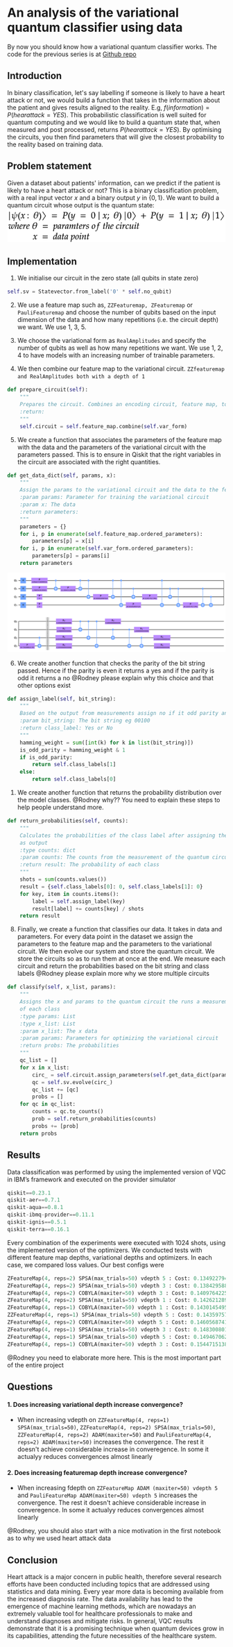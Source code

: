 # An analysis of the variational quantum classifier using data

By now you should know how a variational quantum classifier works. The code for the previous series is at [Github repo](https://github.com/0x6f736f646f/variational-quantum-classifier-on-heartattack)


## Introduction
In binary classification, let's say labelling if someone is likely to have a heart attack or not, we would build a function that takes in the information about the patient and gives results aligned to the reality. E.g, $f(information) = P(hear attack = YES)$. This probabilistic classification is well suited for quantum computing and we would like to build a quantum state that, when measured and post processed, returns $P(hear attack = YES)$. By optimising the circuits, you then find parameters that will give the closest probability to the reality based on training data. 

## Problem statement
Given a dataset about patients' information, can we predict if the patient is likely to have a heart attack or not? This is a binary classification problem, with a real input vector ${x}$ and a binary output ${y}$ in $\{0, 1\}$. We want to build a quantum circuit whose output is the quantum state: 
![](../Notes/findings/math-7.png)

## Implementation
1. We initialise our circuit in the zero state (all qubits in state zero)
```python
self.sv = Statevector.from_label('0' * self.no_qubit)
```
2. We use a feature map such as, `ZZFeaturemap, ZFeaturemap` or `PauliFeaturemap` and choose the number of qubits based on the input dimension of the data and how many repetitions (i.e. the circuit depth) we want. We use 1, 3, 5.

3. We choose the variational form as `RealAmplitudes` and specify the number of qubits as well as how many repetitions we want. We use 1, 2, 4 to have models with an increasing number of trainable parameters.

4. We then combine our feature map to the variational circuit.
`ZZfeaturemap and RealAmplitudes both with a depth of 1`
```python
def prepare_circuit(self):
    """
    Prepares the circuit. Combines an encoding circuit, feature map, to a variational circuit, RealAmplitudes
    :return:
    """
    self.circuit = self.feature_map.combine(self.var_form)
```
5. We create a function that associates the parameters of the feature map with the data and the parameters of the variational circuit with the parameters passed. This is to ensure in Qiskit that the right variables in the circuit are associated with the right quantities.
```python
def get_data_dict(self, params, x):
    """
    Assign the params to the variational circuit and the data to the featuremap
    :param params: Parameter for training the variational circuit
    :param x: The data
    :return parameters:
    """
    parameters = {}
    for i, p in enumerate(self.feature_map.ordered_parameters):
        parameters[p] = x[i]
    for i, p in enumerate(self.var_form.ordered_parameters):
        parameters[p] = params[i]
    return parameters

```

![](../Output/Figures/parameterisedcircuit.png)


6. We create another function that checks the parity of the bit string passed. Hence if the parity is even it returns a yes and if the parity is odd it returns a no @Rodney please explain why this choice and that other options exist
```python
def assign_label(self, bit_string):
    """
    Based on the output from measurements assign no if it odd parity and yes if it is even parity
    :param bit_string: The bit string eg 00100
    :return class_label: Yes or No
    """
    hamming_weight = sum([int(k) for k in list(bit_string)])
    is_odd_parity = hamming_weight & 1
    if is_odd_parity:
        return self.class_labels[1]
    else:
        return self.class_labels[0]
```
1.  We create another function that returns the probability distribution over the model classes. @Rodney why?? You need to explain these steps to help people understand more.
```python
def return_probabilities(self, counts):
    """
    Calculates the probabilities of the class label after assigning the label from the bit string measured
    as output
    :type counts: dict
    :param counts: The counts from the measurement of the quantum circuit
    :return result: The probability of each class
    """
    shots = sum(counts.values())
    result = {self.class_labels[0]: 0, self.class_labels[1]: 0}
    for key, item in counts.items():
        label = self.assign_label(key)
        result[label] += counts[key] / shots
    return result
```
8.   Finally, we create a function that classifies our data. It takes in data and parameters. For every data point in the dataset we assign the parameters to the feature map and the parameters to the variational circuit. We then evolve our system and store the quantum circuit. We store the circuits so as to run them at once at the end. We measure each circuit and return the probabilities based on the bit string and class labels  @Rodney please explain more why we store multiple circuits
```python
def classify(self, x_list, params):
    """
    Assigns the x and params to the quantum circuit the runs a measurement to return the probabilities
    of each class
    :type params: List
    :type x_list: List
    :param x_list: The x data
    :param params: Parameters for optimizing the variational circuit
    :return probs: The probabilities
    """
    qc_list = []
    for x in x_list:
        circ_ = self.circuit.assign_parameters(self.get_data_dict(params, x))
        qc = self.sv.evolve(circ_)
        qc_list += [qc]
        probs = []
    for qc in qc_list:
        counts = qc.to_counts()
        prob = self.return_probabilities(counts)
        probs += [prob]
    return probs
```

## Results
Data classification was performed by using the implemented version of VQC in IBM’s framework and executed on the provider simulator 
```python
qiskit==0.23.1
qiskit-aer==0.7.1
qiskit-aqua==0.8.1
qiskit-ibmq-provider==0.11.1
qiskit-ignis==0.5.1
qiskit-terra==0.16.1
```

Every combination of the experiments were executed with 1024 shots, using the implemented version of the optimizers. We conducted tests with different feature map depths, variational depths and optimizers. In each case, we compared loss values. Our best configs were 
```python
ZFeatureMap(4, reps=2) SPSA(max_trials=50) vdepth 5 : Cost: 0.13492279429495616
ZFeatureMap(4, reps=2) SPSA(max_trials=50) vdepth 3 : Cost: 0.13842958846394343
ZFeatureMap(4, reps=2) COBYLA(maxiter=50) vdepth 3 : Cost: 0.14097642258192988
ZFeatureMap(4, reps=2) SPSA(max_trials=50) vdepth 1 : Cost: 0.14262128997684975
ZFeatureMap(4, reps=1) COBYLA(maxiter=50) vdepth 1 : Cost: 0.1430145495411656
ZZFeatureMap(4, reps=1) SPSA(max_trials=50) vdepth 5 : Cost: 0.14359757088670677
ZFeatureMap(4, reps=2) COBYLA(maxiter=50) vdepth 5 : Cost: 0.1460568741051525
ZFeatureMap(4, reps=1) SPSA(max_trials=50) vdepth 3 : Cost: 0.14830080135566964
ZFeatureMap(4, reps=1) SPSA(max_trials=50) vdepth 5 : Cost: 0.14946706294763648
ZFeatureMap(4, reps=1) COBYLA(maxiter=50) vdepth 3 : Cost: 0.15447151389989414
```

@Rodney you need to elaborate more here. This is the most important part of the entire project
## Questions
#### 1. Does increasing variational depth increase convergence?
- When increasing vdepth on `ZZFeatureMap(4, reps=1) SPSA(max_trials=50)`, `ZZFeatureMap(4, reps=2) SPSA(max_trials=50)`, `ZZFeatureMap(4, reps=2) ADAM(maxiter=50)` and `PauliFeatureMap(4, reps=2) ADAM(maxiter=50)` increases the convergence. The rest it doesn't achieve considerable increase in converegence. In some it actualyy reduces convergences almost linearly

#### 2. Does increasing featuremap depth increase convergence?
- When increasing fdepth on `ZZFeatureMap ADAM (maxiter=50) vdepth 5` and `PauliFeatureMap ADAM(maxiter=50) vdepth 5` increases the convergence. The rest it doesn't achieve considerable increase in converegence. In some it actualyy reduces convergences almost linearly


@Rodney, you should also start with a nice motivation in the first notebook as to why we used heart attack data
## Conclusion
Heart attack is a major concern in public health, therefore several research efforts have been conducted including topics that are addressed using statistics and data mining. Every year more data is becoming available from the increased diagnosis rate. The data availability has lead to the emergence of machine learning methods, which are nowadays an extremely valuable tool for healthcare professionals to make and understand diagnoses and mitigate risks. In general, VQC results demonstrate that it is a promising technique when quantum devices grow in its capabilities, attending the future necessities of the healthcare system.
